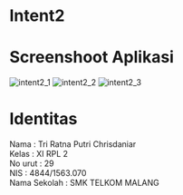 # Intent2
# Screenshoot Aplikasi
![intent2_1](https://cloud.githubusercontent.com/assets/22118129/19218339/5e0de2b0-8e21-11e6-9955-f4ec43e4cc2e.JPG)
![intent2_2](https://cloud.githubusercontent.com/assets/22118129/19218340/5e1130a0-8e21-11e6-9b2a-393091225f29.JPG)
![intent2_3](https://cloud.githubusercontent.com/assets/22118129/19218338/5e0a492a-8e21-11e6-982d-66e728d3fcc1.JPG)
# Identitas
Nama    : Tri Ratna Putri Chrisdaniar <br>
Kelas   : XI RPL 2 <br>
No urut : 29 <br> 
NIS     : 4844/1563.070 <br>
Nama Sekolah : SMK TELKOM MALANG
